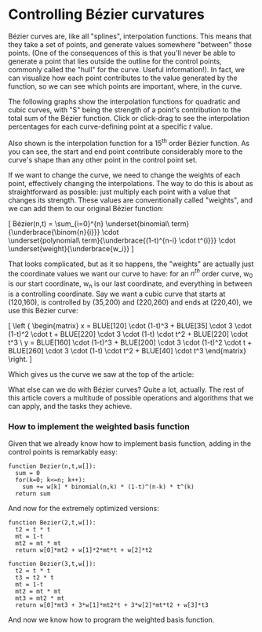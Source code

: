 # Controlling Bézier curvatures

Bézier curves are, like all "splines", interpolation functions. This means that they take a set of points, and generate values somewhere "between" those points. (One of the consequences of this is that you'll never be able to generate a point that lies outside the outline for the control points, commonly called the "hull" for the curve. Useful information!). In fact, we can visualize how each point contributes to the value generated by the function, so we can see which points are important, where, in the curve.

The following graphs show the interpolation functions for quadratic and cubic curves, with "S" being the strength of a point's contribution to the total sum of the Bézier function. Click or click-drag to see the interpolation percentages for each curve-defining point at a specific <i>t</i> value.

<div className="figure">
  <Graphic inline={true} title="Quadratic interpolations"  draw={this.drawQuadraticLerp}/>
  <Graphic inline={true} title="Cubic interpolations"      draw={this.drawCubicLerp}/>
  <Graphic inline={true} title="15th degree interpolations" draw={this.draw15thLerp}/>
</div>

Also shown is the interpolation function for a 15<sup>th</sup> order Bézier function. As you can see, the start and end point contribute considerably more to the curve's shape than any other point in the control point set.

If we want to change the curve, we need to change the weights of each point, effectively changing the interpolations. The way to do this is about as straightforward as possible: just multiply each point with a value that changes its strength. These values are conventionally called "weights", and we can add them to our original Bézier function:

\[
  Bézier(n,t) = \sum_{i=0}^{n}
                \underset{binomial\ term}{\underbrace{\binom{n}{i}}}
                \cdot\
                \underset{polynomial\ term}{\underbrace{(1-t)^{n-i} \cdot t^{i}}}
                \cdot\
                \underset{weight}{\underbrace{w_i}}
\]

That looks complicated, but as it so happens, the "weights" are actually just the coordinate values we want our curve to have: for an <i>n<sup>th</sup></i> order curve, w<sub>0</sub> is our start coordinate, w<sub>n</sub> is our last coordinate, and everything in between is a controlling coordinate. Say we want a cubic curve that starts at (120,160), is controlled by (35,200) and (220,260) and ends at (220,40), we use this Bézier curve:

\[
\left \{ \begin{matrix}
  x = BLUE[120] \cdot (1-t)^3 + BLUE[35] \cdot 3 \cdot (1-t)^2 \cdot t + BLUE[220] \cdot 3 \cdot (1-t) \cdot t^2 + BLUE[220] \cdot t^3 \\
  y = BLUE[160] \cdot (1-t)^3 + BLUE[200] \cdot 3 \cdot (1-t)^2 \cdot t + BLUE[260] \cdot 3 \cdot (1-t) \cdot t^2 + BLUE[40] \cdot t^3
\end{matrix} \right.
\]

Which gives us the curve we saw at the top of the article:

<Graphic title="Our cubic Bézier curve" setup={this.drawCubic} draw={this.drawCurve}/>

What else can we do with Bézier curves? Quite a lot, actually. The rest of this article covers a multitude of possible operations and algorithms that we can apply, and the tasks they achieve.

<div className="howtocode">

### How to implement the weighted basis function

Given that we already know how to implement basis function, adding in the control points is remarkably easy:

```
function Bezier(n,t,w[]):
  sum = 0
  for(k=0; k<=n; k++):
    sum += w[k] * binomial(n,k) * (1-t)^(n-k) * t^(k)
  return sum
```

And now for the extremely optimized versions:

```
function Bezier(2,t,w[]):
  t2 = t * t
  mt = 1-t
  mt2 = mt * mt
  return w[0]*mt2 + w[1]*2*mt*t + w[2]*t2

function Bezier(3,t,w[]):
  t2 = t * t
  t3 = t2 * t
  mt = 1-t
  mt2 = mt * mt
  mt3 = mt2 * mt
  return w[0]*mt3 + 3*w[1]*mt2*t + 3*w[2]*mt*t2 + w[3]*t3
```

And now we know how to program the weighted basis function.

</div>
